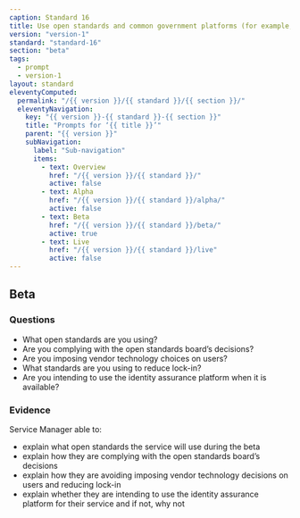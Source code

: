 ```yaml
---
caption: Standard 16
title: Use open standards and common government platforms (for example, identity assurance) where available.
version: "version-1"
standard: "standard-16"
section: "beta"
tags:
  - prompt
  - version-1
layout: standard
eleventyComputed:
  permalink: "/{{ version }}/{{ standard }}/{{ section }}/"
  eleventyNavigation:
    key: "{{ version }}-{{ standard }}-{{ section }}"
    title: "Prompts for ‘{{ title }}’"
    parent: "{{ version }}"
    subNavigation:
      label: "Sub-navigation"
      items:
        - text: Overview
          href: "/{{ version }}/{{ standard }}/"
          active: false
        - text: Alpha
          href: "/{{ version }}/{{ standard }}/alpha/"
          active: false
        - text: Beta
          href: "/{{ version }}/{{ standard }}/beta/"
          active: true
        - text: Live
          href: "/{{ version }}/{{ standard }}/live"
          active: false
---
```


## Beta

### Questions

- What open standards are you using?
- Are you complying with the open standards board’s decisions?
- Are you imposing vendor technology choices on users?
- What standards are you using to reduce lock-in?
- Are you intending to use the identity assurance platform when it is available?

### Evidence

Service Manager able to:

- explain what open standards the service will use during the beta
- explain how they are complying with the open standards board’s decisions
- explain how they are avoiding imposing vendor technology decisions on users and reducing lock-in
- explain whether they are intending to use the identity assurance platform for their service and if not, why not
